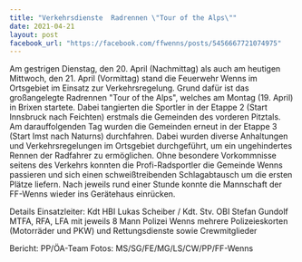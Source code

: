```yaml
---
title: "Verkehrsdienste  Radrennen \"Tour of the Alps\""
date: 2021-04-21
layout: post
facebook_url: "https://facebook.com/ffwenns/posts/5456667721074975"
---
```


Am gestrigen Dienstag, den 20. April (Nachmittag) als auch am heutigen Mittwoch, den 21. April (Vormittag) stand die Feuerwehr Wenns im Ortsgebiet im Einsatz zur Verkehrsregelung.
Grund dafür ist das großangelegte Radrennen "Tour of the Alps", welches am Montag (19. April) in Brixen startete.
Dabei tangierten die Sportler in der Etappe 2 (Start Innsbruck nach Feichten) erstmals die Gemeinden des vorderen Pitztals. Am darauffolgenden Tag wurden die Gemeinden erneut in der Etappe 3 (Start Imst nach Naturns) durchfahren. 
Dabei wurden diverse Anhaltungen und Verkehrsregelungen im Ortsgebiet durchgeführt, um ein ungehindertes Rennen der Radfahrer zu ermöglichen.
Ohne besondere Vorkommnisse seitens des Verkehrs konnten die Profi-Radsportler die Gemeinde Wenns passieren und sich einen schweißtreibenden Schlagabtausch um die ersten Plätze liefern.
Nach jeweils rund einer Stunde konnte die Mannschaft der FF-Wenns wieder ins Gerätehaus einrücken. 

Details
Einsatzleiter: Kdt HBI Lukas Scheiber / Kdt. Stv. OBI Stefan Gundolf 
MTFA, RFA, LFA mit jeweils 8 Mann
Polizei Wenns
mehrere Polizeieskorten (Motorräder und PKW) und Rettungsdienste sowie Crewmitglieder

Bericht: PP/ÖA-Team
Fotos: MS/SG/FE/MG/LS/CW/PP/FF-Wenns